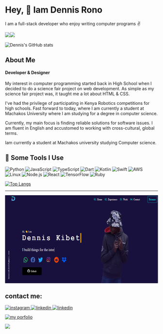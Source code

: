 <h1>Hey, 👋 Iam Dennis Rono</h1>
<p>I am a full-stack developer who enjoy writing computer programs ✌</p>

<a href="https://mikeowino.com/"><img height="137px" src="https://github-readme-stats.vercel.app/api?username=mikeowino&hide_title=true&hide_border=true&show_icons=true&include_all_commits=true&count_private=true&line_height=21&text_color=000&icon_color=000&bg_color=0,ea6161,ffc64d,fffc4d,52fa5a&theme=graywhite" /><!-- wi*quL3fcV --><img height="137px" src="https://github-readme-stats.vercel.app/api/top-langs/?username=mikeowino&hide=html&hide_title=true&hide_border=true&layout=compact&langs_count=6&exclude_repo=comp426,Redventures-Movie-Quotes&text_color=000&icon_color=fff&bg_color=0,52fa5a,4dfcff,c64dff&theme=graywhite" /></a>


![Dennis's GitHub stats](https://github-readme-stats.vercel.app/api?username=DennisRono&show_icons=true&theme=dark)

<h2>About Me</h2>
<h4>Developer & Designer</h4>
<p>
My interest in computer programming started back in High School when I decided to do a science fair project on web development. As simple as my science fair project was, it taught me a lot about HTML & CSS.
</p>
<p>
  I've had the privilege of participating in Kenya Robotics competitions for high schools. Fast forward to today, where I am currently a student at Machakos University where I am studying for a degree in computer science.
</p>
<p>
  Currently, my main focus is finding reliable solutions for software issues. I am fluent in English and accustomed to working with cross-cultural, global terms.
</p>
<p>Iam currently a student at Machakos university studying Computer science.</p>
<h2>🚀 Some Tools I Use</h2>

![Python](https://img.shields.io/badge/-Python-000?&logo=Python)
![JavaScript](https://img.shields.io/badge/-JavaScript-000?&logo=JavaScript)
![TypeScript](https://img.shields.io/badge/-TypeScript-000?&logo=TypeScript)
![Dart](https://img.shields.io/badge/-Dart-000?&logo=Dart)
![Kotlin](https://img.shields.io/badge/-Kotlin-000?&logo=Kotlin)
![Swift](https://img.shields.io/badge/-Swift-000?&logo=Swift)
![AWS](https://img.shields.io/badge/-AWS-000?&logo=Amazon-AWS&logoColor=F90)
![Linux](https://img.shields.io/badge/-Linux-000?&logo=Linux)
![Node.js](https://img.shields.io/badge/-Node.js-000?&logo=node.js)
![React](https://img.shields.io/badge/-React-000?&logo=React)
![TensorFlow](https://img.shields.io/badge/-TensorFlow-000?&logo=TensorFlow)
![Ruby](https://img.shields.io/badge/-Ruby-000?&logo=Ruby)

 [![Top Langs](https://github-readme-stats.vercel.app/api/top-langs/?username=DennisRono&layout=compact)](https://github.com/DennisRono/github-readme-stats)
  
 <hr>
 <a href="https://denniskibet.com/kibet">
 <img src="./img/portfolio.png" align="center" height="290" width="auto" margin="auto">
 </a>
 
 ## contact me:
<a href="https://www.instagram.com/finn_neron/">
<img alt="instagram" src="https://img.shields.io/badge/Instagram-E4405F?style=for-the-badge&logo=instagram&logoColor=white"/>
</a> 
<a href="https://www.linkedin.com/in/finn-neron-7911161aa/">
<img alt="linkedin" src="https://img.shields.io/badge/LinkedIn-0077B5?style=for-the-badge&logo=linkedin&logoColor=white" />
</a>
<a href="https://discord.gg/t7dEEgGE6y">
<img alt="linkedin" src="https://img.shields.io/badge/Discord-0077B5?logo=Discord&logoColor=white&style=for-the-badge" />
</a>
<p>
  <a href="https://blogs.denniskibet.com/portfolio">
  <img src="https://img.shields.io/badge/website-portfolio-brightgreen" alt="my porfolio" />
  </a>
</p>

![](https://komarev.com/ghpvc/?username=DennisRono&label=PROFILE+VIEWS)
